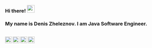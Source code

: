 ### Hi there! <img src="https://media.giphy.com/media/hvRJCLFzcasrR4ia7z/giphy.gif" width="25px">
### My name is Denis Zheleznov. I am Java Software Engineer.
<br/>
<a href="https://www.facebook.com/zheleznovDenis">
  <img align="left" alt="Facebook" width="22px" src="https://cdn.jsdelivr.net/npm/simple-icons@v3/icons/facebook.svg" />
</a>
<a href="https://www.linkedin.com/in/denis-zheleznov-8222561a4">
  <img align="left" alt="LinkdeIn" width="22px" src="https://cdn.jsdelivr.net/npm/simple-icons@v3/icons/linkedin.svg" />
</a>
<a href="https://t.me/zheleznovD">
  <img align="left" alt="Telegram" width="22px" src="https://cdn.jsdelivr.net/npm/simple-icons@v3/icons/telegram.svg" />
</a>
<a href="https://www.instagram.com/denzheleznov">
  <img align="left" alt="Instagram" width="22px" src="https://cdn.jsdelivr.net/npm/simple-icons@v3/icons/instagram.svg" />
</a>
